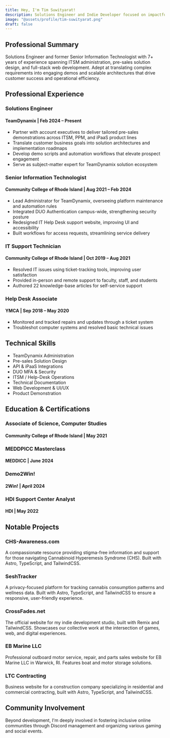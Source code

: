 ```yaml
---
title: Hey, I'm Tim Suwityarat!
description: Solutions Engineer and Indie Developer focused on impactful digital projects, combining technical expertise with healthcare advocacy and community building.
image: "@assets/profile/tim-suwityarat.png"
draft: false
---
```


## Professional Summary

Solutions Engineer and former Senior Information Technologist with 7+ years of experience spanning ITSM administration, pre-sales solution design, and full-stack web development. Adept at translating complex requirements into engaging demos and scalable architectures that drive customer success and operational efficiency.

## Professional Experience

### Solutions Engineer
#### TeamDynamix | Feb 2024 – Present

- Partner with account executives to deliver tailored pre-sales demonstrations across ITSM, PPM, and iPaaS product lines
- Translate customer business goals into solution architectures and implementation roadmaps
- Develop demo scripts and automation workflows that elevate prospect engagement
- Serve as subject-matter expert for TeamDynamix solution ecosystem

### Senior Information Technologist
#### Community College of Rhode Island | Aug 2021 – Feb 2024

- Lead Administrator for TeamDynamix, overseeing platform maintenance and automation rules
- Integrated DUO Authentication campus-wide, strengthening security posture
- Redesigned IT Help Desk support website, improving UI and accessibility
- Built workflows for access requests, streamlining service delivery

### IT Support Technician
#### Community College of Rhode Island | Oct 2019 – Aug 2021

- Resolved IT issues using ticket-tracking tools, improving user satisfaction
- Provided in-person and remote support to faculty, staff, and students
- Authored 22 knowledge-base articles for self-service support

### Help Desk Associate
#### YMCA | Sep 2018 – May 2020

- Monitored and tracked repairs and updates through a ticket system
- Troubleshot computer systems and resolved basic technical issues

## Technical Skills

- TeamDynamix Administration
- Pre-sales Solution Design
- API & iPaaS Integrations
- DUO MFA & Security
- ITSM / Help-Desk Operations
- Technical Documentation
- Web Development & UI/UX
- Product Demonstration

## Education & Certifications

### Associate of Science, Computer Studies
#### Community College of Rhode Island | May 2021

### MEDDPICC Masterclass
#### MEDDICC | June 2024

### Demo2Win!
#### 2Win! | April 2024

### HDI Support Center Analyst
#### HDI | May 2022

## Notable Projects

### CHS-Awareness.com
A compassionate resource providing stigma-free information and support for those navigating Cannabinoid Hyperemesis Syndrome (CHS). Built with Astro, TypeScript, and TailwindCSS.

### SeshTracker
A privacy-focused platform for tracking cannabis consumption patterns and wellness data. Built with Astro, TypeScript, and TailwindCSS to ensure a responsive, user-friendly experience.

### CrossFades.net
The official website for my indie development studio, built with Remix and TailwindCSS. Showcases our collective work at the intersection of games, web, and digital experiences.

### EB Marine LLC
Professional outboard motor service, repair, and parts sales website for EB Marine LLC in Warwick, RI. Features boat and motor storage solutions.

### LTC Contracting
Business website for a construction company specializing in residential and commercial contracting, built with Astro, TypeScript, and TailwindCSS.

## Community Involvement
Beyond development, I'm deeply involved in fostering inclusive online communities through Discord management and organizing various gaming and social events.
